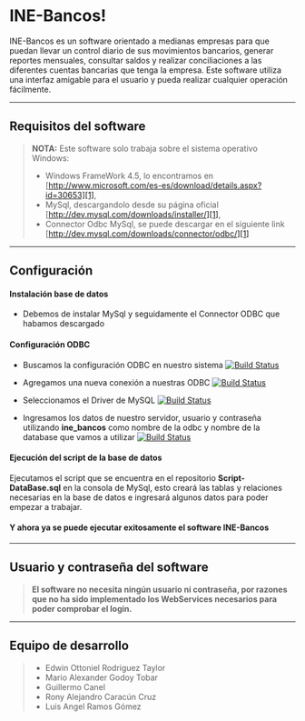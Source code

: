 INE-Bancos!
=====================

INE-Bancos es un software orientado a medianas empresas para que puedan llevar un control diario de sus movimientos bancarios, generar reportes mensuales, consultar saldos y realizar conciliaciones a las diferentes cuentas bancarias que tenga la empresa. Este software utiliza una interfaz amigable para el usuario y pueda realizar cualquier operación fácilmente.

----------

Requisitos del software
---------

> **NOTA:** Este software solo trabaja sobre el sistema operativo Windows:
>
> - Windows FrameWork 4.5, lo encontramos en [http://www.microsoft.com/es-es/download/details.aspx?id=30653][1],
> - MySql, descargandolo desde su página oficial [http://dev.mysql.com/downloads/installer/][1],
> - Connector Odbc MySql, se puede descargar en el siguiente link [http://dev.mysql.com/downloads/connector/odbc/][1]

------------

Configuración
------------


#### <i class="icon-pencil"></i> Instalación base de datos

- Debemos de instalar MySql y seguidamente el Connector ODBC que habamos descargado

#### <i class="icon-hdd"></i> Configuración ODBC

- Buscamos la configuración ODBC en nuestro sistema [![Build Status](https://googledrive.com/host/0B-bV7FaOGzAYQkNfZ2RxZHV6VWc/f1.jpg)](https://github.com/guicho0601)

- Agregamos una nueva conexión a nuestras ODBC  [![Build Status](https://googledrive.com/host/0B-bV7FaOGzAYQkNfZ2RxZHV6VWc/f2.jpg)](https://github.com/guicho0601)

- Seleccionamos el Driver de MySQL [![Build Status](https://googledrive.com/host/0B-bV7FaOGzAYQkNfZ2RxZHV6VWc/f3.jpg)](https://github.com/guicho0601)

- Ingresamos los datos de nuestro servidor, usuario y contraseña utilizando **ine_bancos** como nombre de la odbc y nombre de la database que vamos a utilizar [![Build Status](https://googledrive.com/host/0B-bV7FaOGzAYQkNfZ2RxZHV6VWc/f4.jpg)](https://github.com/guicho0601)

#### <i class="icon-pencil"></i> Ejecución del script de la base de datos

Ejecutamos el script que se encuentra en el repositorio **Script-DataBase.sql** en la consola de MySql, esto creará las tablas y relaciones necesarias en la base de datos e ingresará algunos datos para poder empezar a trabajar.

#### <i class="icon-hdd"></i> Y ahora ya se puede ejecutar exitosamente el software INE-Bancos

-----------------

Usuario y contraseña del software
----------------

>**El software no necesita ningún usuario ni contraseña, por razones que no ha sido implementado los WebServices necesarios para poder comprobar el login.**

-----------------

Equipo de desarrollo
-----------------

>- Edwin Ottoniel Rodriguez Taylor 
>- Mario Alexander Godoy Tobar
>- Guillermo Canel
>- Rony Alejandro Caracún Cruz
>- Luis Angel Ramos Gómez
